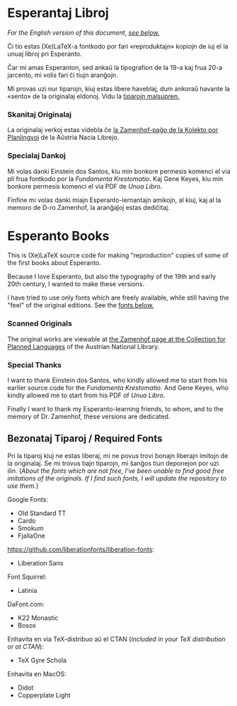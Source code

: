 # Esperantaj Libroj

_For the English version of this document_, [_see below._](#angla)

Ĉi tio estas (Xe)LaTeX-a fontkodo por fari «reproduktajn» kopiojn de iuj el la unuaj libroj pri Esperanto.

Ĉar mi amas Esperanton, sed ankaŭ la tipografion de la 19-a kaj frua 20-a jarcento, mi volis fari ĉi tiujn aranĝojn.

Mi provas uzi nur tiparojn, kiuj estas libere haveblaj, dum ankoraŭ havante la «sento» de la originalaj eldonoj.  Vidu la [tiparojn malsupren.](#tiparoj)

### Skanitaj Originalaj

La originalaj verkoj estas videbla ĉe [la Zamenhof-paĝo de la Kolekto por Planlingvoj](https://www.onb.ac.at/eo/bibliothek/sammlungen/kolekto-por-planlingvoj/digitaj-dokumentoj/ludwik-l-zamenhof) de la Aŭstria Nacia Librejo.

### Specialaj Dankoj

Mi volas danki Einstein dos Santos, kiu min bonkore permesis komenci el via pli frua fontkodo por la _Fundamenta Krestomatio_.  Kaj Gene Keyes, kiu min bonkore permesis komenci el via PDF de _Unua Libro_.

Finfine mi volas danki miajn Esperanto-lernantajn amikojn, al kiuj, kaj al la memoro de D-ro Zamenhof, la aranĝaĵoj estas dediĉitaj.

# Esperanto Books

<a name="angla"></a>

This is (Xe)LaTeX source code for making "reproduction" copies of some of the first books about Esperanto.

Because I love Esperanto, but also the typography of the 19th and early 20th century, I wanted to make these versions.

I have tried to use only fonts which are freely available, while still having the "feel" of the original editions.  See the [fonts below.](#tiparoj)

### Scanned Originals

The original works are viewable at [the Zamenhof page at the Collection for Planned Languages](https://www.onb.ac.at/eo/bibliothek/sammlungen/kolekto-por-planlingvoj/digitaj-dokumentoj/ludwik-l-zamenhof) of the Austrian National Library.

### Special Thanks

I want to thank Einstein dos Santos, who kindly allowed me to start from his earlier source code for the _Fundamenta Krestomatio_. And Gene Keyes, who kindly allowed me to start from his PDF of _Unua Libro_.

Finally I want to thank my Esperanto-learning friends, to whom, and to the memory of Dr. Zamenhof, these versions are dedicated.

<a name="tiparoj"></a>
## Bezonataj Tiparoj / Required Fonts

Pri la tiparoj kiuj ne estas liberaj, mi ne povus trovi bonajn liberajn imitojn de la originalaj.  Se mi trovus tiajn tiparojn, mi ŝanĝos tiun deponejon por uzi ilin. (_About the fonts which are not free, I've been unable to find good free imitations of the originals.  If I find such fonts, I will update the repository to use them._)

Google Fonts:

* Old Standard TT
* Cardo
* Smokum
* FjallaOne

https://github.com/liberationfonts/liberation-fonts:

* Liberation Sans

Font Squirrel:

* Latinia

DaFont.com:

* K22 Monastic
* Bosox

Enhavita en via TeX-distribuo aŭ el CTAN (_included in your TeX distribution or at CTAN_):

* TeX Gyre Schola

Enhavita en MacOS:

* Didot
* Copperplate Light
